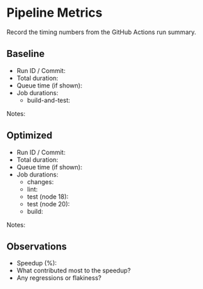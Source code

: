 # Pipeline Metrics

Record the timing numbers from the GitHub Actions run summary.

## Baseline
- Run ID / Commit: 
- Total duration: 
- Queue time (if shown): 
- Job durations:
  - build-and-test: 

Notes:

## Optimized
- Run ID / Commit: 
- Total duration: 
- Queue time (if shown): 
- Job durations:
  - changes:
  - lint:
  - test (node 18):
  - test (node 20):
  - build:

Notes:

## Observations
- Speedup (%):
- What contributed most to the speedup?
- Any regressions or flakiness?
